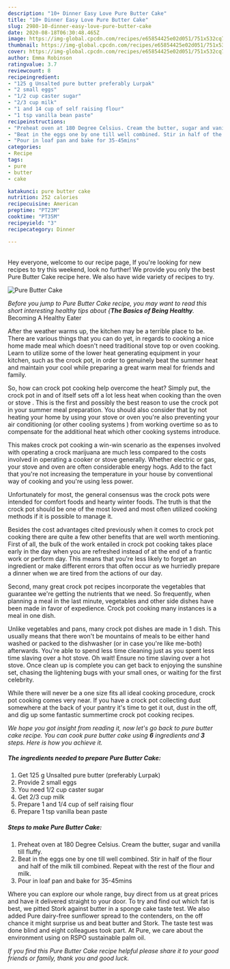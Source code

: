 ```yaml
---
description: "10+ Dinner Easy Love Pure Butter Cake"
title: "10+ Dinner Easy Love Pure Butter Cake"
slug: 2980-10-dinner-easy-love-pure-butter-cake
date: 2020-08-18T06:30:48.465Z
image: https://img-global.cpcdn.com/recipes/e65854425e02d051/751x532cq70/pure-butter-cake-recipe-main-photo.jpg
thumbnail: https://img-global.cpcdn.com/recipes/e65854425e02d051/751x532cq70/pure-butter-cake-recipe-main-photo.jpg
cover: https://img-global.cpcdn.com/recipes/e65854425e02d051/751x532cq70/pure-butter-cake-recipe-main-photo.jpg
author: Emma Robinson
ratingvalue: 3.7
reviewcount: 8
recipeingredient:
- "125 g Unsalted pure butter preferably Lurpak"
- "2 small eggs"
- "1/2 cup caster sugar"
- "2/3 cup milk"
- "1 and 14 cup of self raising flour"
- "1 tsp vanilla bean paste"
recipeinstructions:
- "Preheat oven at 180 Degree Celsius. Cream the butter, sugar and vanilla till fluffy."
- "Beat in the eggs one by one till well combined. Stir in half of the flour and half of the milk till combined. Repeat with the rest of the flour and milk."
- "Pour in loaf pan and bake for 35-45mins"
categories:
- Recipe
tags:
- pure
- butter
- cake

katakunci: pure butter cake 
nutrition: 252 calories
recipecuisine: American
preptime: "PT23M"
cooktime: "PT35M"
recipeyield: "3"
recipecategory: Dinner

---
```

<br>
Hey everyone, welcome to our recipe page, If you're looking for new recipes to try this weekend, look no further! We provide you only the best Pure Butter Cake recipe here. We also have wide variety of recipes to try.
<br>


![Pure Butter Cake](https://img-global.cpcdn.com/recipes/e65854425e02d051/751x532cq70/pure-butter-cake-recipe-main-photo.jpg)

<i>Before you jump to Pure Butter Cake recipe, you may want to read this short interesting healthy tips about {<strong>The Basics of Being Healthy</strong>.</i>
Becoming A Healthy Eater


After the weather warms up, the kitchen may be a terrible place to be. There are various things that you can do yet, in regards to cooking a nice home made meal which doesn't need traditional stove top or oven cooking. Learn to utilize some of the lower heat generating equipment in your kitchen, such as the crock pot, in order to genuinely beat the summer heat and maintain your cool while preparing a great warm meal for friends and family.

So, how can crock pot cooking help overcome the heat? Simply put, the crock pot in and of itself sets off a lot less heat when cooking than the oven or stove . This is the first and possibly the best reason to use the crock pot in your summer meal preparation. You should also consider that by not heating your home by using your stove or oven you're also preventing your air conditioning (or other cooling systems ) from working overtime so as to compensate for the additional heat which other cooking systems introduce.

This makes crock pot cooking a win-win scenario as the expenses involved with operating a crock marijuana are much less compared to the costs involved in operating a cooker or stove generally. Whether electric or gas, your stove and oven are often considerable energy hogs. Add to the fact that you're not increasing the temperature in your house by conventional way of cooking and you're using less power.

Unfortunately for most, the general consensus was the crock pots were intended for comfort foods and hearty winter foods.  The truth is that the crock pot should be one of the most loved and most often utilized cooking methods if it is possible to manage it.  



Besides the cost advantages cited previously when it comes to crock pot cooking there are quite a few other benefits that are well worth mentioning. First of all, the bulk of the work entailed in crock pot cooking takes place early in the day when you are refreshed instead of at the end of a frantic work or perform day. This means that you're less likely to forget an ingredient or make different errors that often occur as we hurriedly prepare a dinner when we are tired from the actions of our day.

Second, many great crock pot recipes incorporate the vegetables that guarantee we're getting the nutrients that we need. So frequently, when planning a meal in the last minute, vegetables and other side dishes have been made in favor of expedience. Crock pot cooking many instances is a meal in one dish.

 Unlike vegetables and pans, many crock pot dishes are made in 1 dish. This usually means that there won't be mountains of meals to be either hand washed or packed to the dishwasher (or in case you're like me-both) afterwards. You're able to spend less time cleaning just as you spent less time slaving over a hot stove. Oh wait! Ensure no time slaving over a hot stove. Once clean up is complete you can get back to enjoying the sunshine set, chasing the lightening bugs with your small ones, or waiting for the first celebrity.

While there will never be a one size fits all ideal cooking procedure, crock pot cooking comes very near. If you have a crock pot collecting dust somewhere at the back of your pantry it's time to get it out, dust in the off, and dig up some fantastic summertime crock pot cooking recipes.


<i>We hope you got insight from reading it, now let's go back to pure butter cake recipe. You can cook pure butter cake using <strong>6</strong> ingredients and <strong>3</strong> steps. Here is how you achieve it.
</i>

##### The ingredients needed to prepare Pure Butter Cake:

1. Get 125 g Unsalted pure butter (preferably Lurpak)
1. Provide 2 small eggs
1. You need 1/2 cup caster sugar
1. Get 2/3 cup milk
1. Prepare 1 and 1/4 cup of self raising flour
1. Prepare 1 tsp vanilla bean paste


##### Steps to make Pure Butter Cake:

1. Preheat oven at 180 Degree Celsius. Cream the butter, sugar and vanilla till fluffy.
1. Beat in the eggs one by one till well combined. Stir in half of the flour and half of the milk till combined. Repeat with the rest of the flour and milk.
1. Pour in loaf pan and bake for 35-45mins


Where you can explore our whole range, buy direct from us at great prices and have it delivered straight to your door. To try and find out which fat is best, we pitted Stork against butter in a sponge cake taste test. We also added Pure dairy-free sunflower spread to the contenders, on the off chance it might surprise us and beat butter and Stork. The taste test was done blind and eight colleagues took part. At Pure, we care about the environment using on RSPO sustainable palm oil. 

<i>If you find this Pure Butter Cake recipe helpful please share it to your good friends or family, thank you and good luck.</i>
